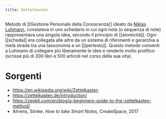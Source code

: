 ```yaml
---
title: Zettelkasten
---
```


Metodo di [[Gestione Personale della Conoscenza]] ideato da  [Niklas Luhmann](https://en.wikipedia.org/wiki/Niklas_Luhmann "Niklas Luhmann"), consisteva in uno schedario in cui ogni nota (o sequenza di note) rappresentava una singola idea, secondo il principio di [[atomicità]]. Ogni [[scheda]] era collegata alle altre da un sistema di riferimenti e gerarchia a metà strada tra una tassonomia e un [[ipertesto]]. Questo metodo consentì a Luhmann di collegare più liberamente le idee e renderlo molto prolifico (scrisse più di 200 libri e 500 articoli nel corso della sua vita).

# Sorgenti

- https://en.wikipedia.org/wiki/Zettelkasten
- https://zettelkasten.de/introduction/
- https://zenkit.com/en/blog/a-beginners-guide-to-the-zettelkasten-method/
- Ahrens, Sönke. *How to take Smart Notes*, CreateSpace, 2017